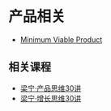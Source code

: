 # 产品相关

- [Minimum Viable Product](https://www.productplan.com/glossary/minimum-viable-product/)

## 相关课程
- [梁宁·产品思维30讲](https://www.dedao.cn/course/detail?id=wpAkQqxR0EoV7OQsMbVgnMzdLBlmar)
- [梁宁·增长思维30讲](https://www.dedao.cn/course/detail?id=D75xge6dAqWVpPasOOVYRzmGO14jPZ)
